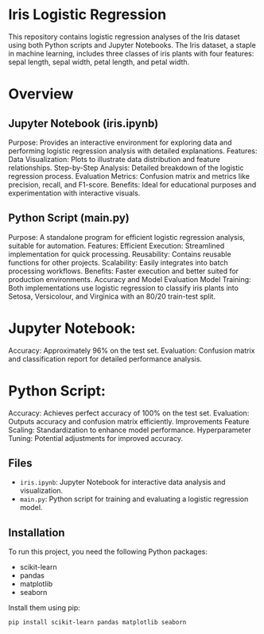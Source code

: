 # Iris Logistic Regression
This repository contains logistic regression analyses of the Iris dataset using both Python scripts and Jupyter Notebooks. The Iris dataset, a staple in machine learning, includes three classes of iris plants with four features: sepal length, sepal width, petal length, and petal width.

# Overview
## Jupyter Notebook (iris.ipynb)
Purpose: Provides an interactive environment for exploring data and performing logistic regression analysis with detailed explanations.
Features:
Data Visualization: Plots to illustrate data distribution and feature relationships.
Step-by-Step Analysis: Detailed breakdown of the logistic regression process.
Evaluation Metrics: Confusion matrix and metrics like precision, recall, and F1-score.
Benefits: Ideal for educational purposes and experimentation with interactive visuals.

## Python Script (main.py)
Purpose: A standalone program for efficient logistic regression analysis, suitable for automation.
Features:
Efficient Execution: Streamlined implementation for quick processing.
Reusability: Contains reusable functions for other projects.
Scalability: Easily integrates into batch processing workflows.
Benefits: Faster execution and better suited for production environments.
Accuracy and Model Evaluation
Model Training: Both implementations use logistic regression to classify iris plants into Setosa, Versicolour, and Virginica with an 80/20 train-test split.

# Jupyter Notebook:
Accuracy: Approximately 96% on the test set.
Evaluation: Confusion matrix and classification report for detailed performance analysis.

# Python Script:
Accuracy: Achieves perfect accuracy of 100% on the test set.
Evaluation: Outputs accuracy and confusion matrix efficiently.
Improvements
Feature Scaling: Standardization to enhance model performance.
Hyperparameter Tuning: Potential adjustments for improved accuracy.

## Files

- `iris.ipynb`: Jupyter Notebook for interactive data analysis and visualization.
- `main.py`: Python script for training and evaluating a logistic regression model.

## Installation

To run this project, you need the following Python packages:

- scikit-learn
- pandas
- matplotlib
- seaborn

Install them using pip:

```bash
pip install scikit-learn pandas matplotlib seaborn
